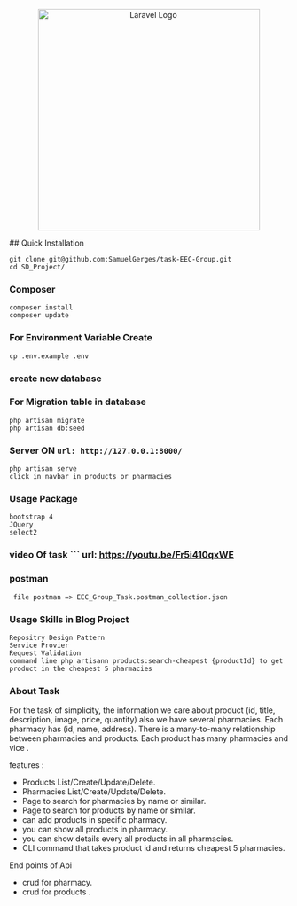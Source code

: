 <p align="center"><a href="https://laravel.com" target="_blank"><img src="https://raw.githubusercontent.com/laravel/art/master/logo-lockup/5%20SVG/2%20CMYK/1%20Full%20Color/laravel-logolockup-cmyk-red.svg" width="400" alt="Laravel Logo"></a></p>
## Quick Installation

    git clone git@github.com:SamuelGerges/task-EEC-Group.git
    cd SD_Project/
### Composer

    composer install
    composer update

### For Environment Variable Create

    cp .env.example .env

### create new database

### For Migration table in database

    php artisan migrate
    php artisan db:seed

### Server ON ```url: http://127.0.0.1:8000/```

    php artisan serve
    click in navbar in products or pharmacies

### Usage Package
    bootstrap 4
    JQuery
    select2
    

### video Of task ``` url: https://youtu.be/Fr5i410qxWE

### postman 
     file postman => EEC_Group_Task.postman_collection.json 
    

### Usage Skills  in Blog Project

    Repositry Design Pattern
    Service Provier
    Request Validation
    command line php artisann products:search-cheapest {productId} to get product in the cheapest 5 pharmacies
    

### About Task

For the task of simplicity, the
information we care about product (id, title, description, image, price, quantity) 
also we have several pharmacies. Each pharmacy has (id, name, address). 
There is a many-to-many relationship between pharmacies and products. 
Each product has many pharmacies and vice .

features :
- Products List/Create/Update/Delete.
- Pharmacies List/Create/Update/Delete.
- Page to search for pharmacies by name or similar.
- Page to search for products by name or similar.
- can add products in specific pharmacy.
- you can show all products in pharmacy.
- you can show details every all products in all pharmacies.
- CLI command that takes product id and returns cheapest 5 pharmacies.

End points of Api
- crud for pharmacy.
- crud for products .

